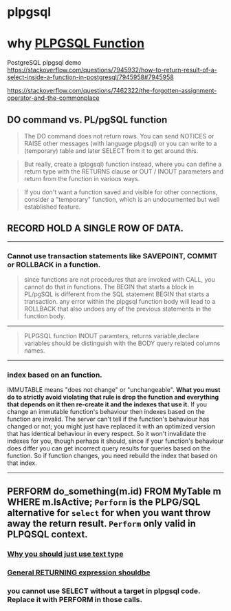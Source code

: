 # plpgsql
# why [PLPGSQL Function](https://stackoverflow.com/questions/7510092/what-are-the-pros-and-cons-of-performing-calculations-in-sql-vs-in-your-applica/7518619#7518619)     
PostgreSQL plpgsql demo
https://stackoverflow.com/questions/7945932/how-to-return-result-of-a-select-inside-a-function-in-postgresql/7945958#7945958

https://stackoverflow.com/questions/7462322/the-forgotten-assignment-operator-and-the-commonplace


## DO command vs. PL/pgSQL function
> The DO command does not return rows. You can send NOTICES or RAISE other messages (with language plpgsql) or you can write to a (temporary) table and later SELECT from it to get around this.           

>But really, create a (plpgsql) function instead, where you can define a return type with the RETURNS clause or OUT / INOUT parameters and return from the function in various ways.

> If you don't want a function saved and visible for other connections, consider a "temporary" function, which is an undocumented but well established feature.

## RECORD HOLD A SINGLE ROW OF DATA.
_______________________
### Cannot use transaction statements like SAVEPOINT, COMMIT or ROLLBACK in a function.
>  since functions are not procedures that are invoked with CALL, you cannot do that in functions.
The BEGIN that starts a block in PL/pgSQL is different from the SQL statement BEGIN that starts a transaction.
any error within the plpgsql function body will lead to a ROLLBACK that also undoes any of the previous statements in the function body.
------------------------
> PLPGSQL function INOUT paramters, returns variable,declare variables
should be distinguish with the BODY query related columns names. 
--------------------------------

### index based on an function. 
IMMUTABLE means "does not change" or "unchangeable". **What you must do to
 strictly avoid violating that rule is drop the function and everything that
 depends on it then re-create it and the indexes that use it.**
If you change an immutable function's behaviour then indexes based on the function are invalid. The server can't tell if the function's behaviour has changed or not; you might just have replaced it with an optimized version that has identical behaviour in every respect. So it won't invalidate the indexes for you, though perhaps it should, since if your function's behaviour does differ you can get incorrect query results for queries based on the function. So if function changes, you need rebuild the index that based on that index.

---------------------------------
PERFORM  do_something(m.id) FROM    MyTable m WHERE   m.IsActive;
`Perform`  is the PLPG/SQL alternative for `select` for when you want throw
away the return result. **`Perform` only valid in PLPQSQL context.**
-----------------------------------
### [Why you should just use text type](https://stackoverflow.com/questions/10758149/cast-produces-returned-type-character-varying-does-not-match-expected-type-char)
### [General RETURNING expression shouldbe](https://stackoverflow.com/questions/40864464/postgresql-pgadmin-error-return-cannot-have-a-parameter-in-function-returning-s)
### you cannot use SELECT without a target in plpgsql code. Replace it with PERFORM in those calls.
